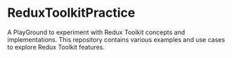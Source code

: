 # ReduxToolkitPractice
A PlayGround to experiment with Redux Toolkit concepts and implementations. This repository contains various examples and use cases to explore Redux Toolkit features.
